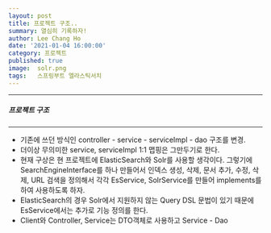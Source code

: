 ```yaml
---
layout: post
title: 프로젝트 구조..
summary: 열심히 기록하자!
author: Lee Chang Ho
date: '2021-01-04 16:00:00'
category: 프로젝트
published: true
image:  solr.png
tags:   스프링부트 엘라스틱서치
---
```


 ---
##### 프로젝트 구조
 ---
- 기존에 쓰던 방식인 controller - service - serviceImpl - dao 구조를 변경.
- 더이상 무의미한 service, serviceImpl 1:1 맵핑은 그만두기로 한다.
- 현재 구상은 현 프로젝트에 ElasticSearch와 Solr를 사용할 생각이다. 그렇기에 SearchEngineInterface를 하나 만들어서 인덱스 생성, 삭제, 문서 추가, 수정, 삭제, URL 검색을 정의해서 각각 EsService, SolrService를 만들어 implements를 하여 사용하도록 하자.
- ElasticSearch의 경우 Solr에서 지원하지 않는 Query DSL 문법이 있기 때문에 EsService에서는 추가로 기능 정의를 한다.
- Client와 Controller, Service는 DTO객체로 사용하고 Service - Dao
<!--stackedit_data:
eyJoaXN0b3J5IjpbLTEyNjg5MjM1NTJdfQ==
-->